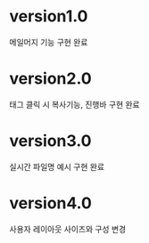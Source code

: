 # version1.0

메일머지 기능 구현 완료

# version2.0

태그 클릭 시 복사기능,
진행바 구현 완료

# version3.0

실시간 파일명 예시 구현 완료

# version4.0

사용자 레이아웃 사이즈와 구성 변경
